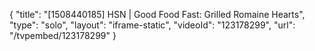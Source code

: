 {
    "title": "[1508440185] HSN | Good Food Fast: Grilled Romaine Hearts",
    "type": "solo",
    "layout": "iframe-static",
    "videoId": "123178299",
    "url": "\/tvpembed\/123178299"
}